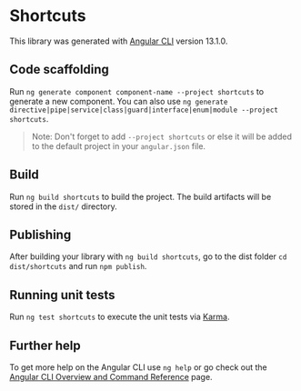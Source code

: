 # Shortcuts

This library was generated with [Angular CLI](https://github.com/angular/angular-cli) version 13.1.0.

## Code scaffolding

Run `ng generate component component-name --project shortcuts` to generate a new component. You can also use `ng generate directive|pipe|service|class|guard|interface|enum|module --project shortcuts`.
> Note: Don't forget to add `--project shortcuts` or else it will be added to the default project in your `angular.json` file. 

## Build

Run `ng build shortcuts` to build the project. The build artifacts will be stored in the `dist/` directory.

## Publishing

After building your library with `ng build shortcuts`, go to the dist folder `cd dist/shortcuts` and run `npm publish`.

## Running unit tests

Run `ng test shortcuts` to execute the unit tests via [Karma](https://karma-runner.github.io).

## Further help

To get more help on the Angular CLI use `ng help` or go check out the [Angular CLI Overview and Command Reference](https://angular.io/cli) page.
